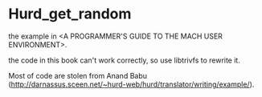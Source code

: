 Hurd_get_random
===============

the example in &lt;A PROGRAMMER'S GUIDE TO THE MACH USER ENVIRONMENT>.

the code in this book can't work correctly, so use libtrivfs to rewrite it.

Most of code are stolen from Anand Babu (http://darnassus.sceen.net/~hurd-web/hurd/translator/writing/example/).
